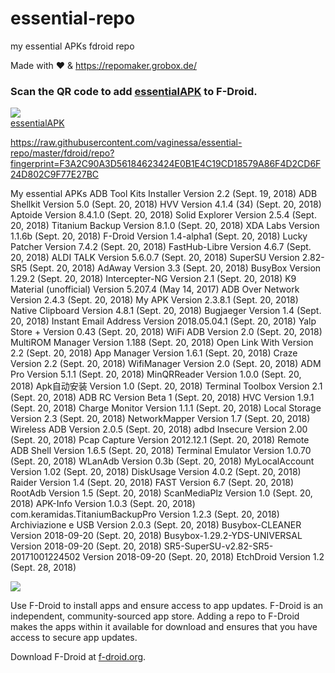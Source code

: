 # essential-repo
my essential APKs fdroid repo

Made with ♥ & https://repomaker.grobox.de/

 ### Scan the QR code to add [essentialAPK](https://repomaker.grobox.de/repos/user_133/repo_142/repo?fingerprint=F3A2C90A3D56184623424E0B1E4C19CD18579A86F4D2CD6F24D802C9F77E27BC) to F-Droid. 
[![](https://repomaker.grobox.de/repos/user_133/repo_142/repo/assets/qrcode.png)  
essentialAPK](https://repomaker.grobox.de/repos/user_133/repo_142/repo?fingerprint=F3A2C90A3D56184623424E0B1E4C19CD18579A86F4D2CD6F24D802C9F77E27BC)

https://raw.githubusercontent.com/vaginessa/essential-repo/master/fdroid/repo?fingerprint=F3A2C90A3D56184623424E0B1E4C19CD18579A86F4D2CD6F24D802C9F77E27BC


My essential APKs
ADB Tool Kits Installer
Version 2.2 (Sept. 19, 2018)
ADB Shellkit
Version 5.0 (Sept. 20, 2018)
HVV
Version 4.1.4 (34) (Sept. 20, 2018)
Aptoide
Version 8.4.1.0 (Sept. 20, 2018)
Solid Explorer
Version 2.5.4 (Sept. 20, 2018)
Titanium Backup
Version 8.1.0 (Sept. 20, 2018)
XDA Labs
Version 1.1.6b (Sept. 20, 2018)
F-Droid
Version 1.4-alpha1 (Sept. 20, 2018)
Lucky Patcher
Version 7.4.2 (Sept. 20, 2018)
FastHub-Libre
Version 4.6.7 (Sept. 20, 2018)
ALDI TALK
Version 5.6.0.7 (Sept. 20, 2018)
SuperSU
Version 2.82-SR5 (Sept. 20, 2018)
AdAway
Version 3.3 (Sept. 20, 2018)
BusyBox
Version 1.29.2 (Sept. 20, 2018)
Intercepter-NG
Version 2.1 (Sept. 20, 2018)
K9 Material (unofficial)
Version 5.207.4 (May 14, 2017)
ADB Over Network
Version 2.4.3 (Sept. 20, 2018)
My APK
Version 2.3.8.1 (Sept. 20, 2018)
Native Clipboard
Version 4.8.1 (Sept. 20, 2018)
Bugjaeger
Version 1.4 (Sept. 20, 2018)
Instant Email Address
Version 2018.05.04.1 (Sept. 20, 2018)
Yalp Store +
Version 0.43 (Sept. 20, 2018)
WiFi ADB
Version 2.0 (Sept. 20, 2018)
MultiROM Manager
Version 1.188 (Sept. 20, 2018)
Open Link With
Version 2.2 (Sept. 20, 2018)
App Manager
Version 1.6.1 (Sept. 20, 2018)
Craze
Version 2.2 (Sept. 20, 2018)
WifiManager
Version 2.0 (Sept. 20, 2018)
ADM Pro
Version 5.1.1 (Sept. 20, 2018)
MinQRReader
Version 1.0.0 (Sept. 20, 2018)
Apk自动安装
Version 1.0 (Sept. 20, 2018)
Terminal Toolbox
Version 2.1 (Sept. 20, 2018)
ADB RC
Version Beta 1 (Sept. 20, 2018)
HVC
Version 1.9.1 (Sept. 20, 2018)
Charge Monitor
Version 1.1.1 (Sept. 20, 2018)
Local Storage
Version 2.3 (Sept. 20, 2018)
NetworkMapper
Version 1.7 (Sept. 20, 2018)
Wireless ADB
Version 2.0.5 (Sept. 20, 2018)
adbd Insecure
Version 2.00 (Sept. 20, 2018)
Pcap Capture
Version 2012.12.1 (Sept. 20, 2018)
Remote ADB Shell
Version 1.6.5 (Sept. 20, 2018)
Terminal Emulator
Version 1.0.70 (Sept. 20, 2018)
WLanAdb
Version 0.3b (Sept. 20, 2018)
MyLocalAccount
Version 1.02 (Sept. 20, 2018)
DiskUsage
Version 4.0.2 (Sept. 20, 2018)
Raider
Version 1.4 (Sept. 20, 2018)
FAST
Version 6.7 (Sept. 20, 2018)
RootAdb
Version 1.5 (Sept. 20, 2018)
ScanMediaPlz
Version 1.0 (Sept. 20, 2018)
APK-Info
Version 1.0.3 (Sept. 20, 2018)
com.keramidas.TitaniumBackupPro
Version 1.2.3 (Sept. 20, 2018)
Archiviazione e USB
Version 2.0.3 (Sept. 20, 2018)
Busybox-CLEANER
Version 2018-09-20 (Sept. 20, 2018)
Busybox-1.29.2-YDS-UNIVERSAL
Version 2018-09-20 (Sept. 20, 2018)
SR5-SuperSU-v2.82-SR5-20171001224502
Version 2018-09-20 (Sept. 20, 2018)
EtchDroid
Version 1.2 (Sept. 28, 2018)




![](https://repomaker.grobox.de/repos/user_133/repo_142/repo/assets/f-droid.png) 

Use F-Droid to install apps and ensure access to app updates. 
F-Droid is an independent, community-sourced app store. Adding a repo to F-Droid makes the apps within it available for download and ensures that you have access to secure app updates. 

Download F-Droid at [f-droid.org](https://f-droid.org).
